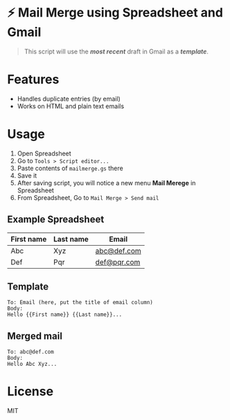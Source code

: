 # ⚡️ Mail Merge using Spreadsheet and Gmail

> This script will use the ***most recent*** draft in Gmail as a ***template***.


# Features

* Handles duplicate entries (by email)
* Works on HTML and plain text emails


# Usage

1. Open Spreadsheet
2. Go to `Tools > Script editor...`
  1. Paste contents of `mailmerge.gs` there
  2. Save it
3. After saving script, you will notice a new menu **Mail Merege** in Spreadsheet
4. From Spreadsheet, Go to `Mail Merge > Send mail`


## Example Spreadsheet

| First name | Last name | Email       |
| ---------- | --------- | ----------- |
| Abc        | Xyz       | abc@def.com |
| Def        | Pqr       | def@pqr.com |


## Template

```
To: Email (here, put the title of email column)
Body:
Hello {{First name}} {{Last name}}...
```


## Merged mail

```
To: abc@def.com
Body:
Hello Abc Xyz...
```


# License

MIT
